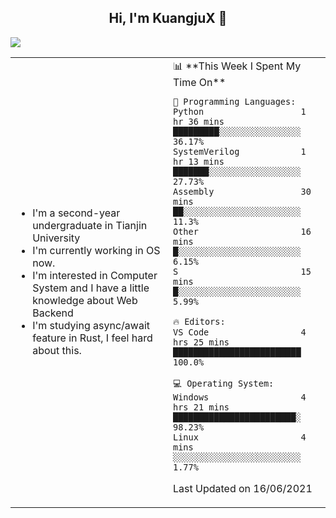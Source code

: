 <h2 align="center"> Hi, I'm KuangjuX 👋 </h2>
<p><img src="https://w.wallhaven.cc/full/nz/wallhaven-nz1e8j.jpg"></p>
<table>
    <tr>
        <td valign="center" width="50%">
            <ul>
                <li>I'm a second-year undergraduate in Tianjin University</li>
                <li>I'm currently working in OS now.</li>
                <li>I'm interested in Computer System and I have a little knowledge about Web Backend</li>
                <li>I'm studying async/await feature in Rust, I feel hard about this.</li>
            </ul>
        </td>
       <td valign="top" width="50%">
<!--START_SECTION:waka-->
📊 **This Week I Spent My Time On** 

```text
💬 Programming Languages: 
Python                   1 hr 36 mins        █████████░░░░░░░░░░░░░░░░   36.17% 
SystemVerilog            1 hr 13 mins        ███████░░░░░░░░░░░░░░░░░░   27.73% 
Assembly                 30 mins             ██░░░░░░░░░░░░░░░░░░░░░░░   11.3% 
Other                    16 mins             █░░░░░░░░░░░░░░░░░░░░░░░░   6.15% 
S                        15 mins             █░░░░░░░░░░░░░░░░░░░░░░░░   5.99%

🔥 Editors: 
VS Code                  4 hrs 25 mins       █████████████████████████   100.0%

💻 Operating System: 
Windows                  4 hrs 21 mins       ████████████████████████░   98.23% 
Linux                    4 mins              ░░░░░░░░░░░░░░░░░░░░░░░░░   1.77%

```


 Last Updated on 16/06/2021
<!--END_SECTION:waka-->
</td></tr>
</table>


